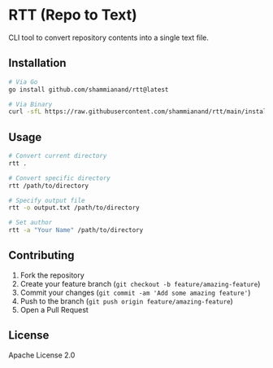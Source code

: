 # RTT (Repo to Text)

CLI tool to convert repository contents into a single text file.

## Installation

```bash
# Via Go
go install github.com/shammianand/rtt@latest

# Via Binary
curl -sfL https://raw.githubusercontent.com/shammianand/rtt/main/install.sh | sh
```

## Usage

```bash
# Convert current directory
rtt .

# Convert specific directory
rtt /path/to/directory

# Specify output file
rtt -o output.txt /path/to/directory

# Set author
rtt -a "Your Name" /path/to/directory
```

## Contributing

1. Fork the repository
2. Create your feature branch (`git checkout -b feature/amazing-feature`)
3. Commit your changes (`git commit -am 'Add some amazing feature'`)
4. Push to the branch (`git push origin feature/amazing-feature`)
5. Open a Pull Request

## License

Apache License 2.0
